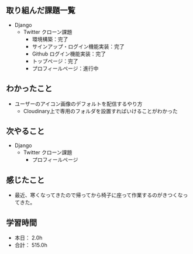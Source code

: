 ## 取り組んだ課題一覧

- Django
  - Twitter クローン課題
    - 環境構築：完了
    - サインアップ・ログイン機能実装：完了
    - Github ログイン機能実装：完了
    - トップページ：完了
    - プロフィールページ：進行中

## わかったこと

- ユーザーのアイコン画像のデフォルトを配信するやり方
  - Cloudinary上で専用のフォルダを設置すればいけることがわかった

## 次やること

- Django
  - Twitter クローン課題
    - プロフィールページ

## 感じたこと

- 最近、寒くなってきたので帰ってから椅子に座って作業するのがきつくなってきた。


## 学習時間

- 本日： 2.0h
- 合計： 515.0h

